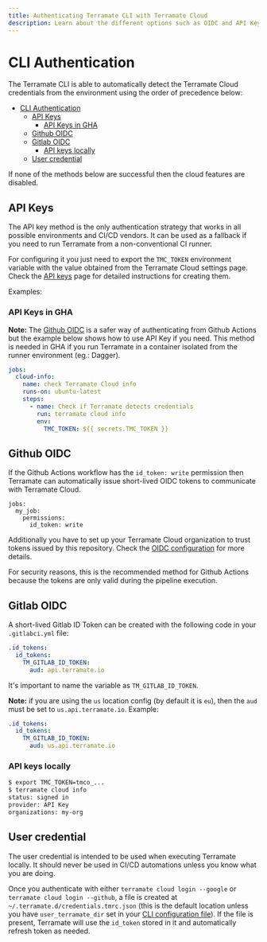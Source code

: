 ```yaml
---
title: Authenticating Terramate CLI with Terramate Cloud
description: Learn about the different options such as OIDC and API Keys to authenticate Terramate CLI with Terramate Cloud
---
```


# CLI Authentication

The Terramate CLI is able to automatically detect the Terramate Cloud credentials from the environment using the order of precedence below:

- [CLI Authentication](#cli-authentication)
  - [API Keys](#api-keys)
    - [API Keys in GHA](#api-keys-in-gha)
  - [Github OIDC](#github-oidc)
  - [Gitlab OIDC](#gitlab-oidc)
    - [API keys locally](#api-keys-locally)
  - [User credential](#user-credential)

If none of the methods below are successful then the cloud features are disabled.

## API Keys

The API key method is the only authentication strategy that works in all possible environments and CI/CD vendors. It can be used as a fallback if you need to run Terramate from a non-conventional CI runner.

For configuring it you just need to export the `TMC_TOKEN` environment variable with the value obtained from the Terramate Cloud settings page. Check the [API keys](../../../../cloud/organization/api-keys.md) page for detailed instructions for creating them.

Examples:

### API Keys in GHA

**Note:** The [Github OIDC](#github-oidc) is a safer way of authenticating from Github Actions but the example below shows how to use API Key if you need. This method is needed in GHA if you run Terramate in a container isolated from the runner environment (eg.: Dagger).

```yaml
jobs:
  cloud-info:
    name: check Terramate Cloud info
    runs-on: ubuntu-latest
    steps:
      - name: Check if Terramate detects credentials
        run: terramate cloud info
        env:
          TMC_TOKEN: ${{ secrets.TMC_TOKEN }}
```

## Github OIDC

If the Github Actions workflow has the `id_token: write` permission then Terramate can automatically issue short-lived OIDC tokens to communicate with Terramate Cloud.

```
jobs:
  my_job:
    permissions:
      id_token: write
```

Additionally you have to set up your Terramate Cloud organization to trust tokens issued by
this repository. Check the [OIDC configuration](../../../../cloud/organization/settings.md#setup-vcs-open-id-connect-oidc) for more details.

For security reasons, this is the recommended method for Github Actions because the tokens are only valid during the pipeline execution.

## Gitlab OIDC

A short-lived Gitlab ID Token can be created with the following code in your `.gitlabci.yml` file:

```yaml
.id_tokens:
  id_tokens:
    TM_GITLAB_ID_TOKEN:
      aud: api.terramate.io
```

It's important to name the variable as `TM_GITLAB_ID_TOKEN`.

**Note:** if you are using the `us` location config (by default it is `eu`), then the `aud` must be set to `us.api.terramate.io`.
Example:

```yaml
.id_tokens:
  id_tokens:
    TM_GITLAB_ID_TOKEN:
      aud: us.api.terramate.io
```

### API keys locally

```bash
$ export TMC_TOKEN=tmco_...
$ terramate cloud info
status: signed in
provider: API Key
organizations: my-org
```

## User credential

The user credential is intended to be used when executing Terramate locally.
It should never be used in CI/CD automations unless you know what you are doing.

Once you authenticate with either `terramate cloud login --google` or `terramate cloud login --github`, a file is created at `~/.terramate.d/credentials.tmrc.json` (this is the default location unless you have `user_terramate_dir` set in your [CLI configuration file](../../../reference/cmdline/index.md#cli-configuration)).
If the file is present, Terramate will use the `id_token` stored in it and automatically refresh token as needed.
